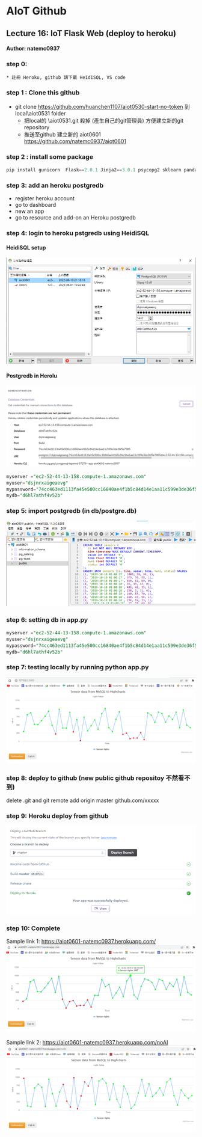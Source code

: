 # AIoT Github

## Lecture 16: IoT Flask Web (deploy to heroku)
#### Author: natemc0937 

### step 0:
    * 註冊 Heroku, github 請下載 HeidiSQL, VS code

### step 1 : Clone this github
* git clone https://github.com/huanchen1107/aiot0530-start-no-token 到 local\aiot0531 folder
    * 把local的 \aiot0531\.git 殺掉 (產生自己的git管理員) 方便建立新的git repository 
    * 推送至github 建立新的 aiot0601
    https://github.com/natemc0937/aiot0601

### step 2 : install some package


```python
pip install gunicorn  Flask==2.0.1 Jinja2==3.0.1 psycopg2 sklearn pandas numpy
```

### step 3: add an heroku postgredb

* register heroku account
* go to dashboard
* new an app
* go to resource and add-on an Heroku postgredb

### step 4: login to heroku pstgredb using HeidiSQL
#### HeidiSQL setup
![heidi](img/heidi.png)

#### Postgredb in Herolu
![heidi](img/postgredbOnHeroku.png)

```sql
myserver ="ec2-52-44-13-158.compute-1.amazonaws.com"
myuser="dsjnrxaigeaevg"
mypassword="74cc463ed1113fa45e500cc16840ae4f1b5c84d14e1aa11c599e3de36f5e7985"
mydb="d6hl7athf4v52b"

```
### step 5: import postgredb (in db/postgre.db)
![success_import](img/import_postgredb.png)

### step 6: setting db in app.py

```sql
myserver ="ec2-52-44-13-158.compute-1.amazonaws.com"
myuser="dsjnrxaigeaevg"
mypassword="74cc463ed1113fa45e500cc16840ae4f1b5c84d14e1aa11c599e3de36f5e7985"
mydb="d6hl7athf4v52b"


```
### step 7: testing locally by running python app.py
![local success.png](img/local_success.png)

### step 8: deploy to github (new public github repositoy 不然看不到)

delete .git and git remote add origin master github.com/xxxxx

### step 9: Heroku deploy from github
![success_deployed](img/Heroku_deploy.png)

### step 10: Complete

Sample link 1:
https://aiot0601-natemc0937.herokuapp.com/
![remote_AI](img/remote_AI.png)

Sample link 2: 
https://aiot0601-natemc0937.herokuapp.com/noAI
![remote_random](img/remote_random.png)
